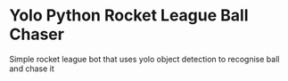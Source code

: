 # Yolo Python Rocket League Ball Chaser
 Simple rocket league bot that uses yolo object detection to recognise ball and chase it
